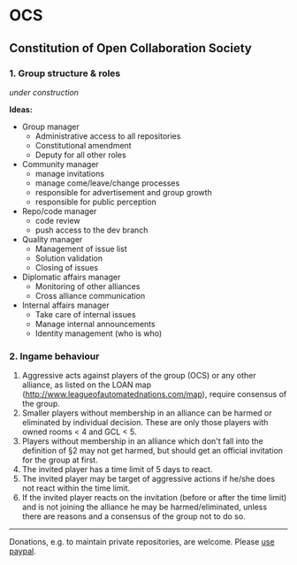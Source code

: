 # OCS
## Constitution of Open Collaboration Society

### 1. Group structure & roles

_under construction_

**Ideas:**

* Group manager
  * Administrative access to all repositories
  * Constitutional amendment
  * Deputy for all other roles
* Community manager
  * manage invitations
  * manage come/leave/change processes
  * responsible for advertisement and group growth
  * responsible for public perception
* Repo/code manager
  * code review
  * push access to the dev branch
* Quality manager
  * Management of issue list
  * Solution validation
  * Closing of issues 
* Diplomatic affairs manager
  * Monitoring of other alliances
  * Cross alliance communication
* Internal affairs manager
  * Take care of internal issues
  * Manage internal announcements
  * Identity management (who is who)

### 2. Ingame behaviour

1. Aggressive acts against players of the group (OCS) or any other alliance, as listed on the LOAN map (http://www.leagueofautomatednations.com/map), require consensus of the group. 
2. Smaller players without membership in an alliance can be harmed or eliminated by individual decision. These are only those players with owned rooms < 4 and GCL < 5.
3. Players without membership in an alliance which don't fall into the definition of §2 may not get harmed, but should get an official invitation for the group at first.  
  1. The invited player has a time limit of 5 days to react.
  2. The invited player may be target of aggressive actions if he/she does not react within the time limit.
  3. If the invited player reacts on the invitation (before or after the time limit) and is not joining the alliance he may be harmed/eliminated, unless there are reasons and a consensus of the group not to do so.



----------



Donations, e.g. to maintain private repositories, are welcome. 
Please [use paypal](https://www.paypal.me/rakowitz).
